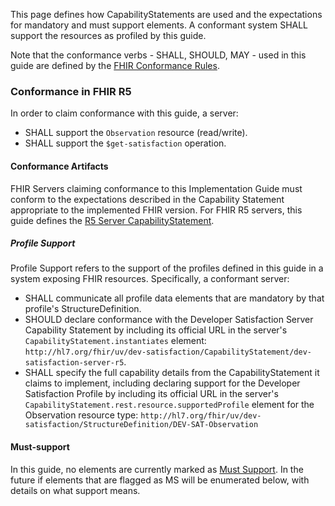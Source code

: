 
This page defines how CapabilityStatements are used and the expectations for mandatory and must support elements. A conformant system SHALL support the resources as profiled by this guide.

Note that the conformance verbs - SHALL, SHOULD, MAY - used in this guide are defined by the [FHIR Conformance Rules](http://hl7.org/fhir/conformance-rules.html).

### Conformance in FHIR R5
In order to claim conformance with this guide, a server:
* SHALL support the `Observation` resource (read/write).
* SHALL support the `$get-satisfaction` operation.

<a name="conformance-artifacts"></a>
#### Conformance Artifacts
FHIR Servers claiming conformance to this Implementation Guide must conform to the expectations described in the Capability Statement appropriate to the implemented FHIR version.  For FHIR R5 servers, this guide defines the [R5 Server CapabilityStatement](CapabilityStatement-dev-satisfaction-server-r5.html).

<a name="profile-support"></a>
##### Profile Support
Profile Support refers to the support of the profiles defined in this guide in a system exposing FHIR resources. Specifically, a conformant server:
* SHALL communicate all profile data elements that are mandatory by that profile's StructureDefinition. 
* SHOULD declare conformance with the Developer Satisfaction Server Capability Statement by including its official URL in the server's `CapabilityStatement.instantiates` element: `http://hl7.org/fhir/uv/dev-satisfaction/CapabilityStatement/dev-satisfaction-server-r5`.
* SHALL specify the full capability details from the CapabilityStatement it claims to implement, including declaring support for the Developer Satisfaction Profile by including its official URL in the server's `CapabilityStatement.rest.resource.supportedProfile` element for the Observation resource type: `http://hl7.org/fhir/uv/dev-satisfaction/StructureDefinition/DEV-SAT-Observation`

<a name="must-support"></a>
#### Must-support
In this guide, no elements are currently marked as [Must Support](https://www.hl7.org/fhir/conformance-rules.html#mustSupport). In the future if elements that are flagged as MS will be enumerated below, with details on what support means.
